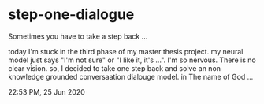 # step-one-dialogue
Sometimes you have to take a step back ...

today I'm stuck in the third phase of my master thesis project. my neural model just says "I'm not sure" or "I like it, it's ...". I'm so nervous. There is no clear vision. so, I decided to take one step back and solve an non knowledge grounded conversaation dialouge model. in The name of God ...

22:53 PM, 25 Jun 2020
